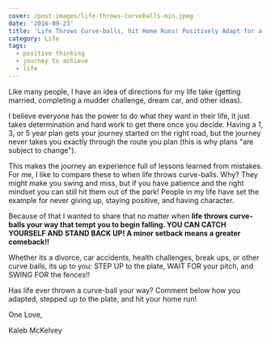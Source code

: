 ```yaml
---
cover: /post-images/life-throws-curveballs-min.jpeg
date: '2016-09-23'
title: 'Life Throws Curve-balls, hit Home Runs! Positively Adapt for a Happier Life!'
category: Life
tags:
  - positive thinking
  - journey to achieve
  - life
---
```

Like many people, I have an idea of directions for my life take (getting married, completing a mudder challenge, dream car, and other ideas).

I believe everyone has the power to do what they want in their life, it just takes determination and hard work to get there once you decide. Having a 1, 3, or 5 year plan gets your journey started on the right road, but the journey never takes you exactly through the route you plan (this is why plans "are subject to change").

This makes the journey an experience full of lessons learned from mistakes. For me, I like to compare these to when life throws curve-balls. Why? They might make you swing and miss, but if you have patience and the right mindset you can still hit them out of the park! People in my life have set the example for never giving up, staying positive, and having character.

Because of that I wanted to share that no matter when __life throws curve-balls your way that tempt you to begin falling. YOU CAN CATCH YOURSELF AND STAND BACK UP! A minor setback means a greater comeback!!__

Whether its a divorce, car accidents, health challenges, break ups, or other curve balls, its up to you: STEP UP to the plate, WAIT FOR your pitch, and SWING FOR the fences!!

Has life ever thrown a curve-ball your way? Comment below how you adapted, stepped up to the plate, and hit your home run!

One Love,

Kaleb McKelvey

